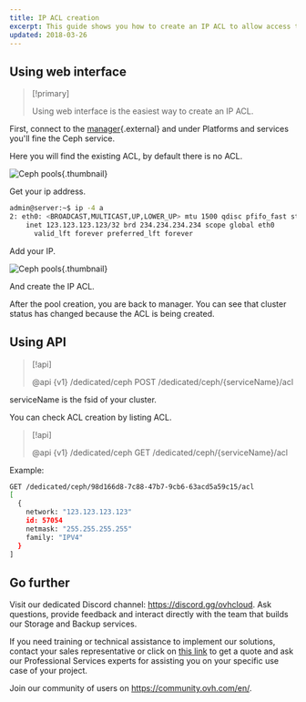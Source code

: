 ```yaml
---
title: IP ACL creation
excerpt: This guide shows you how to create an IP ACL to allow access to your ceph cluster.
updated: 2018-03-26
---
```


## Using web interface

> [!primary]
>
> Using web interface is the easiest way to create an IP ACL.
>

First, connect to the [manager](https://ca.ovh.com/manager/dedicated/#/configuration){.external} and under Platforms and services you'll fine the Ceph service.

Here you will find the existing ACL, by default there is no ACL.

![Ceph pools](create_an_ip_acl_1.png){.thumbnail}

Get your ip address.

```bash
admin@server:~$ ip -4 a
2: eth0: <BROADCAST,MULTICAST,UP,LOWER_UP> mtu 1500 qdisc pfifo_fast state UP group default qlen 1000
    inet 123.123.123.123/32 brd 234.234.234.234 scope global eth0
      valid_lft forever preferred_lft forever
```

Add your IP.

![Ceph pools](create_an_ip_acl_2.png){.thumbnail}

And create the IP ACL.

After the pool creation, you are back to manager. You can see that cluster status has changed because the ACL is being created.

## Using API

> [!api]
>
> @api {v1} /dedicated/ceph POST /dedicated/ceph/{serviceName}/acl
>
serviceName is the fsid of your cluster.

You can check ACL creation by listing ACL.

> [!api]
>
> @api {v1} /dedicated/ceph GET /dedicated/ceph/{serviceName}/acl
>
Example:

```bash
GET /dedicated/ceph/98d166d8-7c88-47b7-9cb6-63acd5a59c15/acl
[
  {
    network: "123.123.123.123"
    id: 57054
    netmask: "255.255.255.255"
    family: "IPV4"
  }
]
```

## Go further

Visit our dedicated Discord channel: <https://discord.gg/ovhcloud>. Ask questions, provide feedback and interact directly with the team that builds our Storage and Backup services.

If you need training or technical assistance to implement our solutions, contact your sales representative or click on [this link](https://www.ovhcloud.com/en-au/professional-services/) to get a quote and ask our Professional Services experts for assisting you on your specific use case of your project.

Join our community of users on <https://community.ovh.com/en/>.
